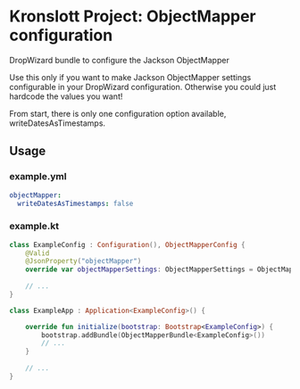 # Kronslott Project: ObjectMapper configuration
DropWizard bundle to configure the Jackson ObjectMapper

Use this only if you want to make Jackson ObjectMapper settings configurable
in your DropWizard configuration. Otherwise you could just hardcode the values
you want!

From start, there is only one configuration option available, 
writeDatesAsTimestamps. 


## Usage

### example.yml

```yaml
objectMapper:
  writeDatesAsTimestamps: false
```

### example.kt

```kotlin
class ExampleConfig : Configuration(), ObjectMapperConfig {
    @Valid
    @JsonProperty("objectMapper")
    override var objectMapperSettings: ObjectMapperSettings = ObjectMapperSettings()
   
    // ...
}

class ExampleApp : Application<ExampleConfig>() {

    override fun initialize(bootstrap: Bootstrap<ExampleConfig>) {
        bootstrap.addBundle(ObjectMapperBundle<ExampleConfig>())
        // ...
    }
    
    // ...
}    
```

